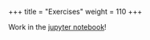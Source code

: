 +++
title = "Exercises"
weight = 110
+++

Work in the [jupyter notebook](https://colab.research.google.com/drive/1cEZeJmg696SKUTAHOHKpKHiH5rgxCsBB?usp=sharing)!